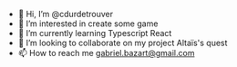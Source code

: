 - 👋 Hi, I’m @cdurdetrouver
- 👀 I’m interested in create some game
- 🌱 I’m currently learning Typescript React
- 💞️ I’m looking to collaborate on my project Altaïs's quest
- 📫 How to reach me gabriel.bazart@gmail.com

<!---
cdurdetrouver/cdurdetrouver is a ✨ special ✨ repository because its `README.md` (this file) appears on your GitHub profile.
You can click the Preview link to take a look at your changes.
--->
